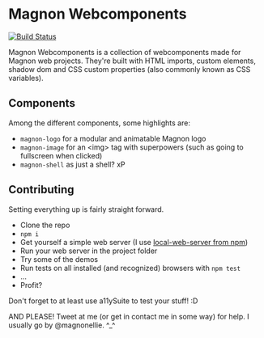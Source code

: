 # Magnon Webcomponents
[![Build Status](https://travis-ci.org/theMagnon/magnon-components.svg?branch=master)](https://travis-ci.org/theMagnon/magnon-components)

Magnon Webcomponents is a collection of webcomponents made for Magnon web projects. They're built with HTML imports, custom elements, shadow dom and CSS custom properties (also commonly known as CSS variables).

## Components

Among the different components, some highlights are:
- `magnon-logo` for a modular and animatable Magnon logo
- `magnon-image` for an &lt;img&gt; tag with superpowers (such as going to fullscreen when clicked)
- `magnon-shell` as just a shell? xP

## Contributing

Setting everything up is fairly straight forward.
- Clone the repo
- `npm i`
- Get yourself a simple web server (I use [local-web-server from npm](https://www.npmjs.com/package/local-web-server))
- Run your web server in the project folder
- Try some of the demos
- Run tests on all installed (and recognized) browsers with `npm test`
- ...
- Profit?

Don't forget to at least use a11ySuite to test your stuff! :D

AND PLEASE! Tweet at me (or get in contact me in some way) for help. I usually go by @magnonellie. ^_^
